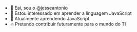 - 👋 Eai, sou o @jesseantonio
- 👀 Estou interessado em aprender a linguagem JavaScript
- 💪 Atualmente aprendendo JavaScript
- 🔥 Pretendo contribuir futuramente para o mundo do TI

<!---
jesseantonio/jesseantonio is a ✨ special ✨ repository because its `README.md` (this file) appears on your GitHub profile.
You can click the Preview link to take a look at your changes.
--->
